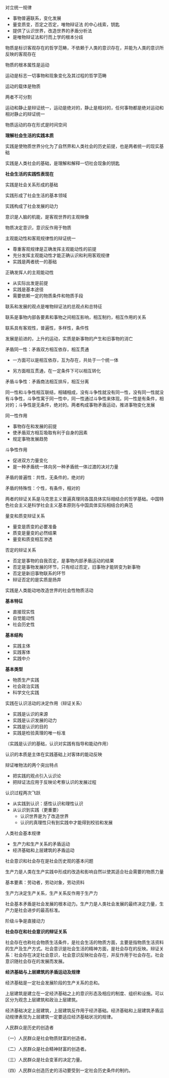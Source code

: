 对立统一规律

- 事物普遍联系，变化发展
- 量变质变，否定之否定，唯物辩证法 的中心线索，钥匙
- 提供了认识世界，改造世界的矛盾分析法
- 是唯物辩证法和行而上学的根本分歧



物质是标识客观存在的哲学范畴，不依赖于人类的意识存在，并能为人类的意识所反映的客观存在

物质的根本属性是运动

运动是标志一切事物和现象变化及其过程的哲学范畴

运动的载体是物质

两者不可分割

运动和静止是辩证统一，运动是绝对的，静止是相对的，任何事物都是绝对运动和相对静止的辩证统一

物质运动的存在形式是时间空间



**理解社会生活的实践本质**

实践是使物质世界分化为了自然界和人类社会的历史前提，也是两者统一的现实基础

实践是人类社会的基础，是理解和解释一切社会现象的钥匙

**社会生活的实践性表现在**

实践是社会关系形成的基础

实践形成了社会生活的基本领域

实践构成了社会发展的动力



意识是人脑的机能，是客观世界的主观映像

物质决定意识，意识反作用于物质



主观能动性和客观规律性的辩证统一

- 尊重客观规律是正确发挥主观能动性的前提
- 充分发挥主观能动性才能正确认识和利用客观规律
- 实践是两者统一的基础



正确发挥人的主观能动性

- 从实际出发是前提
- 实践是基本途径
- 需要依赖一定的物质条件和物质手段



联系和发展的观点是唯物辩证法的总观点和总特征

联系是事物内部各要素和事物之间相互影响，相互制约，相互作用的关系

联系具有客观性，普遍性，多样性，条件性



发展是前进的，上升的运动，实质是新事物的产生和旧事物的消亡



矛盾同一性：矛盾双方相互依存，相互贯通

- 一方面可以是相互依存，互为存在，共处于一个统一体

- 另方面相互贯通，在一定条件下可以相互转化

矛盾斗争性：矛盾商法相互排斥，相互分离

同一性和斗争性相互联结，相辅相成，没有斗争性就没有同一性，没有同一性就没有斗争性，斗争性寓于同一性中，同一性通过斗争性来体现。同一性是有条件，相对的；斗争性是无条件，绝对的。两者构成事物矛盾运动，推进事物变化发展

同一性作用

- 事物存在和发展的前提
- 使矛盾双方相互吸取有利于自身的因素
- 规定事物发展趋势

斗争性作用

- 促进双方力量变化
- 是一种矛盾统一体向另一种矛盾统一体过渡的决对力量



矛盾的普遍性：共性，无条件的，绝对的

矛盾的特殊性：个性，有条件，相对的

两者的辩证关系是马克思主义普遍真理同各国具体实际相结合的哲学基础。中国特色社会主义是科学社会主义基本原则与中国具体实际相结合的典范



量变和质变辩证关系

- 量变是质变的必要准备
- 质变是量变的必然结果
- 量变和质变相互渗透



否定的辩证关系

- 否定是事物的自我否定，是事物内部矛盾运动的结果
- 否定是事物发展的环节，只有经过否定，旧事物才能转变为新事物
- 否定是新旧事物联系的环节
- 辩证否定的是实质是扬弃



实践是人类能动地改造世界的社会性物质活动

**基本特征**

- 直接现实性
- 自觉能动性
- 社会历史性

**基本结构**

- 实践主体
- 实践客体
- 实践中介

**基本类型**

- 物质生产实践
- 社会政治实践
- 科学文化实践



实践在认识活动的决定作用（辩证关系）

- 实践是认识的来源
- 实践是认识发展的动力
- 实践是认识的目的
- 实践是检验真理的唯一标准

（实践是认识的基础，认识对实践有指导和能动作用）



认识的本质是主体在实践基础上对客体的能动反映



辩证唯物法的两个突出特点

- 把实践的观点引入认识论
- 把辩证法应用于反映论考察认识的发展过程



认识过程两次飞跃

- 从实践到认识：感性认识和理性认识
- 从认识到实践（更重要）
  - 认识世界是为了改造世界
  - 认识的真理性只有到实践中才能得到校验和发展



人类社会基本规律

- 生产力和生产关系的矛盾运动
- 经济基础和上层建筑的矛盾运动



社会意识和社会存在是社会历史观的基本问题



生产力是人类在生产实践中形成的改造和影响自然以使其适合社会需要的物质力量

基本要素：劳动者，劳动对象，劳动资料

生产力决定生产关系，生产关系反作用于生产力



社会基本矛盾是社会发展的根本动力。生产力是人类社会发展的最终决定力量，生产力是社会进步的最高标准。

阶级斗争是直接动力



**社会存在和社会意识的辩证关系**

社会存在也称社会物质生活条件，是社会生活的物质方面，主要是指物质生活资料的生产及生产方式。社会意识是社会生活的精神方面，是社会存在的反映。辩证关系：社会存在决定社会意识，社会意识反映社会存在，并反作用于社会存在。社会意识随社会存在的发展而发展。



**经济基础与上层建筑的矛盾运动及规律**

经济基础是一定社会发展阶段的生产关系的总和。

上层建筑是建立在一定经济基础之上的意识形态及相应的制度、组织和设施。可以区分为观念上层建筑和政治上层建筑。

经济基础决定上层建筑，上层建筑反作用于经济基础。经济基础和上层建筑矛盾运动规律表现为上层建筑一定要适应经济基础状况的规律。



人民群众是历史的创造者

（一）人民群众是社会物质财富的创造者。

（二）人民群众是社会精神财富的创造者。

（三）人民群众是社会变革的决定力量。

（四）人民群众创造历史的活动要受到一定社会历史条件的制约。
